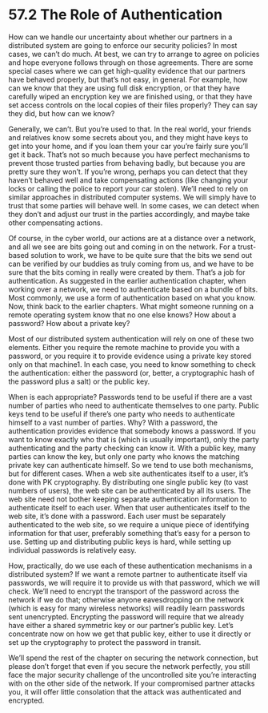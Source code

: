 # 57.2 The Role of Authentication  

How can we handle our uncertainty about whether our partners in a distributed system are going to enforce our security policies? In most cases, we can’t do much. At best, we can try to arrange to agree on policies and hope everyone follows through on those agreements. There are some special cases where we can get high-quality evidence that our partners have behaved properly, but that’s not easy, in general. For example, how can we know that they are using full disk encryption, or that they have carefully wiped an encryption key we are finished using, or that they have set access controls on the local copies of their files properly? They can say they did, but how can we know?  

Generally, we can’t. But you’re used to that. In the real world, your friends and relatives know some secrets about you, and they might have keys to get into your home, and if you loan them your car you’re fairly sure you’ll get it back. That’s not so much because you have perfect mechanisms to prevent those trusted parties from behaving badly, but because you are pretty sure they won’t. If you’re wrong, perhaps you can detect that they haven’t behaved well and take compensating actions (like changing your locks or calling the police to report your car stolen). We’ll need to rely on similar approaches in distributed computer systems. We will simply have to trust that some parties will behave well. In some cases, we can detect when they don’t and adjust our trust in the parties accordingly, and maybe take other compensating actions.  

Of course, in the cyber world, our actions are at a distance over a network, and all we see are bits going out and coming in on the network. For a trust-based solution to work, we have to be quite sure that the bits we send out can be verified by our buddies as truly coming from us, and we have to be sure that the bits coming in really were created by them. That’s a job for authentication. As suggested in the earlier authentication chapter, when working over a network, we need to authenticate based on a bundle of bits. Most commonly, we use a form of authentication based on what you know. Now, think back to the earlier chapters. What might someone running on a remote operating system know that no one else knows? How about a password? How about a private key?  

Most of our distributed system authentication will rely on one of these two elements. Either you require the remote machine to provide you with a password, or you require it to provide evidence using a private key stored only on that machine1. In each case, you need to know something to check the authentication: either the password (or, better, a cryptographic hash of the password plus a salt) or the public key.  

When is each appropriate? Passwords tend to be useful if there are a vast number of parties who need to authenticate themselves to one party. Public keys tend to be useful if there’s one party who needs to authenticate himself to a vast number of parties. Why? With a password, the authentication provides evidence that somebody knows a password. If you want to know exactly who that is (which is usually important), only the party authenticating and the party checking can know it. With a public key, many parties can know the key, but only one party who knows the matching private key can authenticate himself. So we tend to use both mechanisms, but for different cases. When a web site authenticates itself to a user, it’s done with PK cryptography. By distributing one single public key (to vast numbers of users), the web site can be authenticated by all its users. The web site need not bother keeping separate authentication information to authenticate itself to each user. When that user authenticates itself to the web site, it’s done with a password. Each user must be separately authenticated to the web site, so we require a unique piece of identifying information for that user, preferably something that’s easy for a person to use. Setting up and distributing public keys is hard, while setting up individual passwords is relatively easy.  

How, practically, do we use each of these authentication mechanisms in a distributed system? If we want a remote partner to authenticate itself via passwords, we will require it to provide us with that password, which we will check. We’ll need to encrypt the transport of the password across the network if we do that; otherwise anyone eavesdropping on the network (which is easy for many wireless networks) will readily learn passwords sent unencrypted. Encrypting the password will require that we already have either a shared symmetric key or our partner’s public key. Let’s concentrate now on how we get that public key, either to use it directly or set up the cryptography to protect the password in transit.  

We’ll spend the rest of the chapter on securing the network connection, but please don’t forget that even if you secure the network perfectly, you still face the major security challenge of the uncontrolled site you’re interacting with on the other side of the network. If your compromised partner attacks you, it will offer little consolation that the attack was authenticated and encrypted.  

